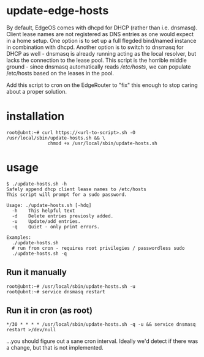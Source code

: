 update-edge-hosts
=================

By default, EdgeOS comes with dhcpd for DHCP (rather than i.e. dnsmasq).
Client lease names are not registered as DNS entries as one would expect in a home setup.
One option is to set up a full flegded bind/named instance in combination with dhcpd.
Another option is to switch to dnsmasq for DHCP as well - dnsmasq is already running acting as the local resolver, but lacks the connection to the lease pool.
This script is the horrible middle ground - since dnsmasq automatically reads _/etc/hosts_, we can populate /etc/hosts based on the leases in the pool.

Add this script to cron on the EdgeRouter to "fix" this enough to stop caring about a proper solution.

installation
============

    root@ubnt:~# curl https://<url-to-script>.sh -O /usr/local/sbin/update-hosts.sh && \
                   chmod +x /usr/local/sbin/update-hosts.sh

usage
=====

    $ ./update-hosts.sh -h
    Safely append dhcp client lease names to /etc/hosts
    This script will prompt for a sudo password.
    
    Usage: ./update-hosts.sh [-hdq]
      -h    This helpful text
      -d    Delete entries previosly added.
      -u    Update/add entries.
      -q    Quiet - only print errors.
    
    Examples:
      ./update-hosts.sh
      # run from cron - requires root privilegies / passwordless sudo
      ./update-hosts.sh -q

Run it manually
---------------

    root@ubnt:~# /usr/local/sbin/update-hosts.sh -u
    root@ubnt:~# service dnsmasq restart

Run it in cron (as root)
------------------------

    */30 * * * * /usr/local/sbin/update-hosts.sh -q -u && service dnsmasq restart >/dev/null

...you should figure out a sane cron interval. Ideally we'd detect if there was a change, but that is not implemented.
